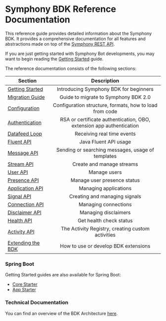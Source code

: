 # Symphony BDK Reference Documentation

This reference guide provides detailed information about the Symphony BDK. It provides a comprehensive documentation
for all features and abstractions made on top of the [Symphony REST API](https://developers.symphony.com/restapi/reference/introduction).

If you are just getting started with Symphony Bot developments, you may want to begin reading the
[Getting Started](./getting-started.md) guide.

The reference documentation consists of the following sections:

| Section                                  | Description                                                           |
|------------------------------------------|:---------------------------------------------------------------------:|
| [Getting Started](./getting-started.md)  | Introducing Symphony BDK for beginners                                |
| [Migration Guide](./migration.md)        | Guide to migrate to Symphony BDK 2.0                                  |
| [Configuration](./configuration.md)      | Configuration structure, formats, how to load from code               |
| [Authentication](./authentication.md)    | RSA or certificate authentication, OBO, extension app authentication  |
| [Datafeed Loop](datafeed.md)             | Receiving real time events                                            |
| [Fluent API](fluent-api.md)              | Java Fluent API usage                                                 |
| [Message API](message.md)                | Sending or searching messages, usage of templates                     |
| [Stream API](stream.md)                  | Create and manage streams                                             |
| [User API](user.md)                      | Manage users                                                          |
| [Presence API](presence.md)              | Manage user presence status                                           |
| [Application API](application.md)        | Managing applications                                                 |
| [Signal API](signal.md)                  | Creating and managing signals                                         |
| [Connection API](connection.md)          | Managing connections                                                  |
| [Disclaimer API](disclaimer.md)          | Managing disclaimers                                                  |
| [Health API](health.md)                  | Get health check status                                               |
| [Activity API](activity-api.md)          | The Activity Registry, creating custom activities                     |
| [Extending the BDK](extension.md)        | How to use or develop BDK extensions                                  |

### Spring Boot
Getting Started guides are also available for Spring Boot:
- [Core Starter](./spring-boot/core-starter.md)
- [App Starter](./spring-boot/app-starter.md)

### Technical Documentation
You can find an overview of the BDK Architecture [here](./tech/architecture.md).

